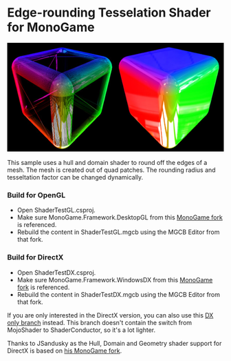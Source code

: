 # Edge-rounding Tesselation Shader for MonoGame

![Screenshots](/EdgeRounding.jpg?raw=true)

This sample uses a hull and domain shader to round off the edges of a mesh. The mesh is created out of quad patches. The rounding radius and tesseltation factor can be changed dynamically.  

### Build for OpenGL
- Open ShaderTestGL.csproj.
- Make sure MonoGame.Framework.DesktopGL from this [MonoGame fork](https://github.com/cpt-max/MonoGame/tree/glshaderstages) is referenced.
- Rebuild the content in ShaderTestGL.mgcb using the MGCB Editor from that fork.

### Build for DirectX
- Open ShaderTestDX.csproj.
- Make sure MonoGame.Framework.WindowsDX from this [MonoGame fork](https://github.com/cpt-max/MonoGame/tree/glshaderstages) is referenced. 
- Rebuild the content in ShaderTestDX.mgcb using the MGCB Editor from that fork. 

If you are only interested in the DirectX version, you can also use this [DX only branch](https://github.com/cpt-max/MonoGame/tree/shader) instead. This branch doesn't contain the switch from MojoShader to ShaderConductor, so it's a lot lighter.

Thanks to JSandusky as the Hull, Domain and Geometry shader support for DirectX is based on [his MonoGame fork](https://github.com/JSandusky/MonoGame).








